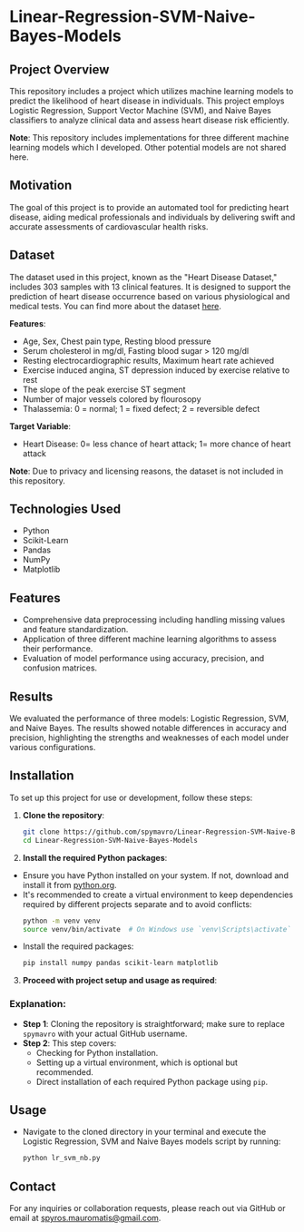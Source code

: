 # Linear-Regression-SVM-Naive-Bayes-Models

## Project Overview
This repository includes a project which utilizes machine learning models to predict the likelihood of heart disease in individuals. This project employs Logistic Regression, Support Vector Machine (SVM), and Naive Bayes classifiers to analyze clinical data and assess heart disease risk efficiently.

**Note**: This repository includes implementations for three different machine learning models which I developed. Other potential models are not shared here.

## Motivation
The goal of this project is to provide an automated tool for predicting heart disease, aiding medical professionals and individuals by delivering swift and accurate assessments of cardiovascular health risks.

## Dataset
The dataset used in this project, known as the "Heart Disease Dataset," includes 303 samples with 13 clinical features. It is designed to support the prediction of heart disease occurrence based on various physiological and medical tests. You can find more about the dataset [here](https://archive.ics.uci.edu/dataset/45/heart+disease).

**Features**:
- Age, Sex, Chest pain type, Resting blood pressure
- Serum cholesterol in mg/dl, Fasting blood sugar > 120 mg/dl
- Resting electrocardiographic results, Maximum heart rate achieved
- Exercise induced angina, ST depression induced by exercise relative to rest
- The slope of the peak exercise ST segment
- Number of major vessels colored by flourosopy
- Thalassemia: 0 = normal; 1 = fixed defect; 2 = reversible defect

**Target Variable**:
- Heart Disease: 0= less chance of heart attack; 1= more chance of heart attack

**Note**: Due to privacy and licensing reasons, the dataset is not included in this repository.

## Technologies Used
- Python
- Scikit-Learn
- Pandas
- NumPy
- Matplotlib

## Features
- Comprehensive data preprocessing including handling missing values and feature standardization.
- Application of three different machine learning algorithms to assess their performance.
- Evaluation of model performance using accuracy, precision, and confusion matrices.

## Results
We evaluated the performance of three models: Logistic Regression, SVM, and Naive Bayes. The results showed notable differences in accuracy and precision, highlighting the strengths and weaknesses of each model under various configurations.

## Installation
To set up this project for use or development, follow these steps:

1. **Clone the repository**:
   ```bash
   git clone https://github.com/spymavro/Linear-Regression-SVM-Naive-Bayes-Models.git
   cd Linear-Regression-SVM-Naive-Bayes-Models
2. **Install the required Python packages**:

- Ensure you have Python installed on your system. If not, download and install it from [python.org](https://www.python.org/downloads/).
- It's recommended to create a virtual environment to keep dependencies required by different projects separate and to avoid conflicts:
  ```bash
  python -m venv venv
  source venv/bin/activate  # On Windows use `venv\Scripts\activate`
- Install the required packages:
  ```bash
  pip install numpy pandas scikit-learn matplotlib

3. **Proceed with project setup and usage as required**:
### Explanation:
- **Step 1**: Cloning the repository is straightforward; make sure to replace `spymavro` with your actual GitHub username.
- **Step 2**: This step covers:
  - Checking for Python installation.
  - Setting up a virtual environment, which is optional but recommended.
  - Direct installation of each required Python package using `pip`.

## Usage
- Navigate to the cloned directory in your terminal and execute the Logistic Regression, SVM and Naive Bayes models script by running:
  ```bash
  python lr_svm_nb.py 

## Contact
For any inquiries or collaboration requests, please reach out via GitHub or email at spyros.mauromatis@gmail.com.



